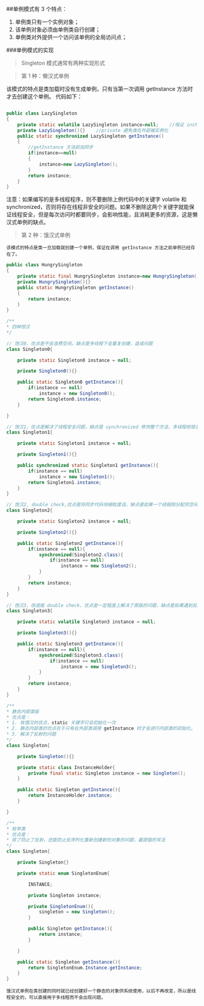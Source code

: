 ##单例模式有 3 个特点：

1. 单例类只有一个实例对象；
2. 该单例对象必须由单例类自行创建；
3. 单例类对外提供一个访问该单例的全局访问点；

###单例模式的实现
>Singleton 模式通常有两种实现形式

> 第 1 种：懒汉式单例

该模式的特点是类加载时没有生成单例，只有当第一次调用 getlnstance 方法时才去创建这个单例。
代码如下：
 
```java

public class LazySingleton
{
    private static volatile LazySingleton instance=null;    //保证 instance 在所有线程中同步
    private LazySingleton(){}    //private 避免类在外部被实例化
    public static synchronized LazySingleton getInstance()
    {
        //getInstance 方法前加同步
        if(instance==null)
        {
            instance=new LazySingleton();
        }
        return instance;
    }
}

```

注意：如果编写的是多线程程序，则不要删除上例代码中的关键字 volatile 和 synchronized，否则将存在线程非安全的问题。如果不删除这两个关键字就能保证线程安全，但是每次访问时都要同步，会影响性能，且消耗更多的资源，这是懒汉式单例的缺点。

>第 2 种：饿汉式单例

	该模式的特点是类一旦加载就创建一个单例，保证在调用 getInstance 方法之前单例已经存在了。 
```java
public class HungrySingleton
{
    private static final HungrySingleton instance=new HungrySingleton();
    private HungrySingleton(){}
    public static HungrySingleton getInstance()
    {
        return instance;
    }
}

/**
* 四种饱汉
*/

// 饱汉0，优点是不会浪费空间，缺点是多线程下会重复创建，造成问题
class Singleton0{

	private static Singleton0 instance = null;

	private Singleton0(){}

	public static Singleton0 getInstance(){
		if(instance == null)
			instance = new Singleton0();
		return Singleton0.instance;
	}

}

// 饱汉1，优点是解决了线程安全问题，缺点是 synchronized 修饰整个方法，多线程抢锁浪费时间
class Singleton1{

	private static Singleton1 instance = null;

	private Singleton1(){}

	public synchronized static Singleton1 getInstance(){
		if(instance == null)
			instance = new Singleton1();
		return Singleton1.instance;
	}
}

// 饱汉2, double check,优点是将同步代码块细粒度话，缺点是如果一个线程刚分配完空间还没有进行初始化，可能就被另一个线程拿去用了
class Singleton2{

	private static Singleton2 instance = null;

	private Singleton2(){}

	public static Singleton2 getInstance(){
		if(instance == null){
			synchronized(Singleton2.class){
				if(instance == null)
					instance = new Singleton2();
			}
		}
		return instance;
	}
}

// 饱汉3，改进版 double check，优点是一定程度上解决了原版的问题，缺点是如果遇到反射还是不能根本上解决不暴露构造函数的问题
class Singleton3{

	private static volatile Singleton3 instance = null;

	private Singleton3(){}

	public static Singleton3 getInstance(){
		if(instance == null){
			synchronized(Singleton3.class){
				if(instance == null)
					instance = new Singleton3();
			}
		}
		return instance;
	}
}

/**
* 静态内部类版
* 优点是：
* 1. 有饿汉的优点，static 关键字只会初始化一次
* 2. 静态内部类的优点在于只有在外部类调用 getInstance 时才会进行内部类的初始化。
* 3. 解决了反射的问题
*/
class Singleton{

	private Singleton(){}

	private static class InstanceHolder{
		private final static Singleton instance = new Singleton();
	}

	public static Singleton getInstance(){
		return InstanceHolder.instance;
	}

}

/**
* 枚举类
* 优点是：
* 除了防止了反射，还能防止反序列化重新创建新的对象的问题，最提倡的写法
*/
class Singleton{

	private Singleton{}

	private static enum SingletonEnum{

		INSTANCE;

		private Singleton instance;

		private SingletonEnum(){
			singleton = new Singleton();
		}

		public Singleton getInstance(){
			return instance;
		}

	}

	public static Singleton getInstance(){
		return SingletonEnum.Instance.getInstance;
	}
}
 ```
	饿汉式单例在类创建的同时就已经创建好一个静态的对象供系统使用，以后不再改变，所以是线程安全的，可以直接用于多线程而不会出现问题。 


